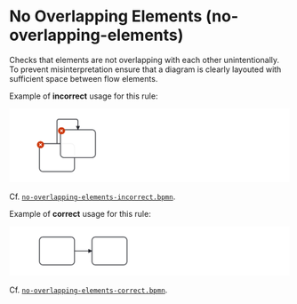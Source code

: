 # No Overlapping Elements (no-overlapping-elements)

Checks that elements are not overlapping with each other unintentionally.
To prevent misinterpretation ensure that a diagram is clearly layouted with sufficient space between flow elements.

Example of __incorrect__ usage for this rule:

![Incorrect usage example](./examples/no-overlapping-elements-incorrect.png)

Cf. [`no-overlapping-elements-incorrect.bpmn`](./examples/no-overlapping-elements-incorrect.bpmn).


Example of __correct__ usage for this rule:

![Correct usage example](./examples/no-overlapping-elements-correct.png)

Cf. [`no-overlapping-elements-correct.bpmn`](./examples/no-overlapping-elements-correct.bpmn).